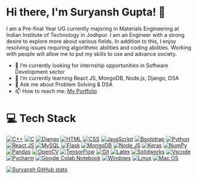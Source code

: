 # Hi there, I'm Suryansh Gupta! 👋

I am a Pre-final Year UG currently majoring in Materials Engineering at Indian Institute of Technology in Jodhpur. I am an Engineer with a strong desire to explore more about various fields.
In addition to this, I enjoy resolving issues requiring algorithmic abilities and coding abilities. Working with people will allow me to put my skills to use and advance society. 

- 🔭 I’m currently looking for internship opportunities in Software Development sector
- 🌱 I’m currently learning React JS, MongoDB, Node.js, Django, DSA
- 💬 Ask me about Problem Solving & DSA 
- 📫 How to reach me: [My Portfolio](https://suryansh9000.github.io/SG_Portfolio/) 

# 💻 Tech Stack

[![C++](https://img.shields.io/badge/-C++-blue)](#)
[![C](https://img.shields.io/badge/-C-9cf)](#)
[![Django](https://img.shields.io/badge/-Django-black)](#)
[![HTML](https://img.shields.io/badge/-HTML-orange)](#)
[![CSS](https://img.shields.io/badge/-CSS-blue)](#)
[![JavaScript](https://img.shields.io/badge/-JavaScript-yellow)](#)
[![Bootstrap](https://img.shields.io/badge/-Bootstrap-purple)](#)
[![Python](https://img.shields.io/badge/-Python-yellow)](#)
[![React JS](https://img.shields.io/badge/-React%20JS-blue)](#)
[![MySQL](https://img.shields.io/badge/-MySQL-brightgreen)](#)
[![Flask](https://img.shields.io/badge/-Flask-green)](#)
[![MongoDB](https://img.shields.io/badge/-MongoDB-yellowgreen)](#)
[![Node JS](https://img.shields.io/badge/-Node%20JS-orange)](#)
[![Keras](https://img.shields.io/badge/-Keras-red)](#)
[![NumPy](https://img.shields.io/badge/-NumPy-blue)](#)
[![Pandas](https://img.shields.io/badge/-Pandas-lightgrey)](#)
[![OpenCV](https://img.shields.io/badge/-OpenCV-success)](#)
[![TensorFlow](https://img.shields.io/badge/-TensorFlow-important)](#)
[![Git](https://img.shields.io/badge/-Git-critical)](#)
[![Latex](https://img.shields.io/badge/-Latex-informational)](#)
[![Solidworks](https://img.shields.io/badge/-Solidworks-inactive)](#)
[![Vscode](https://img.shields.io/badge/-Vscode-blueviolet)](#)
[![Pycharm](https://img.shields.io/badge/-Pycharm-ff69b4)](#)
[![Google Colab Notebook](https://img.shields.io/badge/-Google%20Colab%20Notebook-brightgreen)](#)
[![Windows](https://img.shields.io/badge/-Windows-blue)](#)
[![Linux](https://img.shields.io/badge/-Linux-red)](#)
[![Mac OS](https://img.shields.io/badge/-Mac%20OS-lightgrey)](#)

[![Suryansh GitHub stats](https://github-readme-stats.vercel.app/api?username=anuraghazra)](https://github.com/SURYANSH9000/github-readme-stats)

